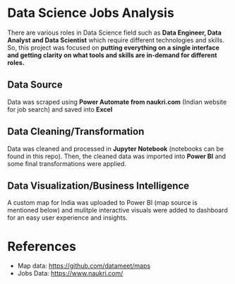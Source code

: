# Data Science Jobs Analysis
There are various roles in Data Science field such as **Data Engineer, Data Analyst and Data Scientist** which require different technologies and skills. So, this project was focused on **putting everything on a single interface and getting clarity on what tools and skills are in-demand for different roles.**
## Data Source
Data was scraped using **Power Automate from naukri.com** (Indian website for job search) and saved into **Excel**

## Data Cleaning/Transformation
Data was cleaned and processed in **Jupyter Notebook** (notebooks can be found in this repo). Then, the cleaned data was imported into **Power BI** and some final transformations were applied.

## Data Visualization/Business Intelligence
A custom map for India was uploaded to Power BI (map source is mentioned below) and mulitple interactive visuals were added to dashboard for an easy user experience and insights.



# References
- Map data: https://github.com/datameet/maps
- Jobs Data: https://www.naukri.com/
